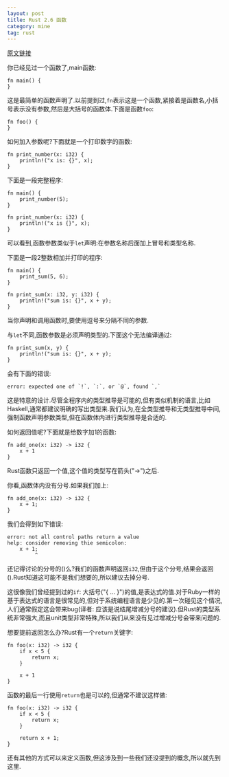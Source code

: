 ```yaml
---
layout: post
title: Rust 2.6 函数
category: mine
tag: rust
---
```


[原文链接][from]

你已经见过一个函数了,main函数:

    fn main() {
    }

这是最简单的函数声明了.以前提到过,`fn`表示这是一个函数,紧接着是函数名,小括号表示没有参数,然后是大括号的函数体.下面是函数`foo`:

    fn foo() {
    }

如何加入参数呢?下面就是一个打印数字的函数:

    fn print_number(x: i32) {
        println!("x is: {}", x);
    }

下面是一段完整程序:

    fn main() {
        print_number(5);
    }

    fn print_number(x: i32) {
        println!("x is {}", x);
    }

可以看到,函数参数类似于`let`声明:在参数名称后面加上冒号和类型名称.

下面是一段2整数相加并打印的程序:

    fn main() {
        print_sum(5, 6);
    }

    fn print_sum(x: i32, y: i32) {
        println!("sum is: {}", x + y);
    }

当你声明和调用函数时,要使用逗号来分隔不同的参数.

与`let`不同,函数参数是必须声明类型的.下面这个无法编译通过:

    fn print_sum(x, y) {
        println!("sum is: {}", x + y);
    }

会有下面的错误:

    error: expected one of `!`, `:`, or `@`, found `,`

这是特意的设计.尽管全程序内的类型推导是可能的,但有类似机制的语言,比如Haskell,通常都建议明确的写出类型来.我们认为,在全类型推导和无类型推导中间,强制函数声明参数类型,但在函数体内进行类型推导是合适的.

如何返回值呢?下面就是给数字加1的函数:

    fn add_one(x: i32) -> i32 {
        x + 1
    }

Rust函数只返回一个值,这个值的类型写在箭头("->")之后.

你看,函数体内没有分号.如果我们加上:

    fn add_one(x: i32) -> i32 {
        x + 1;
    }

我们会得到如下错误:

    error: not all control paths return a value
    help: consider removing thie semicolon:
        x + 1;
             ^

还记得讨论的分号的()么?我们的函数声明返回`i32`,但由于这个分号,结果会返回().Rust知道这可能不是我们想要的,所以建议去掉分号.

这很像我们曾经提到过的`if`: 大括号("{ ... }")的值,是表达式的值.对于Ruby一样的基于表达式的语言是很常见的,但对于系统编程语言是少见的.第一次碰见这个情况,人们通常假定这会带来bug(译者: 应该是说结尾增减分号的建议).但Rust的类型系统非常强大,而且unit类型非常特殊,所以我们从来没有见过增减分号会带来问题的.

想要提前返回怎么办?Rust有一个`return`关键字:

    fn foo(x: i32) -> i32 {
        if x < 5 {
            return x;
        }

        x + 1
    }

函数的最后一行使用`return`也是可以的,但通常不建议这样做:

    fn foo(x: i32) -> i32 {
        if x < 5 {
            return x;
        }

        return x + 1;
    }

还有其他的方式可以来定义函数,但这涉及到一些我们还没提到的概念,所以就先到这里.
    
[from]: http://doc.rust-lang.org/book/functions.html
